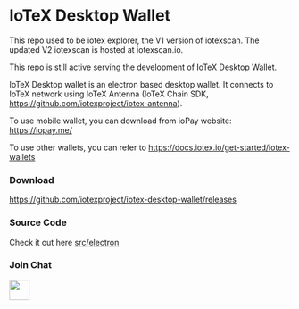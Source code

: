 # IoTeX Desktop Wallet

This repo used to be iotex explorer, the V1 version of iotexscan. The updated V2 iotexscan is hosted at iotexscan.io. 

This repo is still active serving the development of IoTeX Desktop Wallet.

IoTeX Desktop wallet is an electron based desktop wallet. It connects to IoTeX network using IoTeX Antenna (IoTeX Chain SDK, https://github.com/iotexproject/iotex-antenna). 

To use mobile wallet, you can download from ioPay website: https://iopay.me/

To use other wallets, you can refer to https://docs.iotex.io/get-started/iotex-wallets

### Download

https://github.com/iotexproject/iotex-desktop-wallet/releases

### Source Code 

Check it out here [src/electron](src/electron)


### Join Chat

<a href="https://iotex.io/devdiscord" target="_blank">
  <img src="https://github.com/iotexproject/halogrants/blob/880eea4af074b082a75608c7376bd7a8eaa1ac21/img/btn-discord.svg" height="36px">
</a>
</div>

